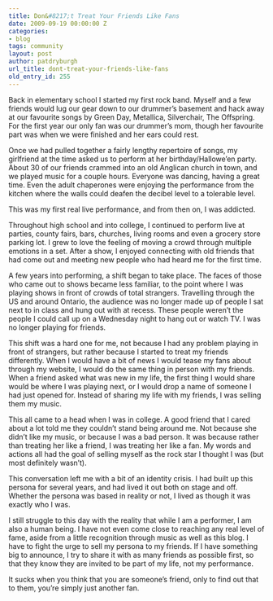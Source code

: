 ```yaml
---
title: Don&#8217;t Treat Your Friends Like Fans
date: 2009-09-19 00:00:00 Z
categories:
- blog
tags: community
layout: post
author: patdryburgh
url_title: dont-treat-your-friends-like-fans
old_entry_id: 255
---
```


Back in elementary school I started my first rock band. Myself and a few friends would lug our gear down to our drummer’s basement and hack away at our favourite songs by Green Day, Metallica, Silverchair, The Offspring. For the first year our only fan was our drummer’s mom, though her favourite part was when we were finished and her ears could rest.

Once we had pulled together a fairly lengthy repertoire of songs, my girlfriend at the time asked us to perform at her birthday/Hallowe’en party. About 30 of our friends crammed into an old Anglican church in town, and we played music for a couple hours. Everyone was dancing, having a great time. Even the adult chaperones were enjoying the performance from the kitchen where the walls could deafen the decibel level to a tolerable level.

This was my first real live performance, and from then on, I was addicted.

Throughout high school and into college, I continued to perform live at parties, county fairs, bars, churches, living rooms and even a grocery store parking lot. I grew to love the feeling of moving a crowd through multiple emotions in a set. After a show, I enjoyed connecting with old friends that had come out and meeting new people who had heard me for the first time.

A few years into performing, a shift began to take place. The faces of those who came out to shows became less familiar, to the point where I was playing shows in front of crowds of total strangers. Travelling through the US and around Ontario, the audience was no longer made up of people I sat next to in class and hung out with at recess. These people weren’t the people I could call up on a Wednesday night to hang out or watch TV. I was no longer playing for friends.

This shift was a hard one for me, not because I had any problem playing in front of strangers, but rather because I started to treat my friends differently. When I would have a bit of news I would tease my fans about through my website, I would do the same thing in person with my friends. When a friend asked what was new in my life, the first thing I would share would be where I was playing next, or I would drop a name of someone I had just opened for. Instead of sharing my life with my friends, I was selling them my music.

This all came to a head when I was in college. A good friend that I cared about a lot told me they couldn’t stand being around me. Not because she didn’t like my music, or because I was a bad person. It was because rather than treating her like a friend, I was treating her like a fan. My words and actions all had the goal of selling myself as the rock star I thought I was (but most definitely wasn’t).

This conversation left me with a bit of an identity crisis. I had built up this persona for several years, and had lived it out both on stage and off. Whether the persona was based in reality or not, I lived as though it was exactly who I was.

I still struggle to this day with the reality that while I am a performer, I am also a human being. I have not even come close to reaching any real level of fame, aside from a little recognition through music as well as this blog. I have to fight the urge to sell my persona to my friends. If I have something big to announce, I try to share it with as many friends as possible first, so that they know they are invited to be part of my life, not my performance.

It sucks when you think that you are someone’s friend, only to find out that to them, you’re simply just another fan.